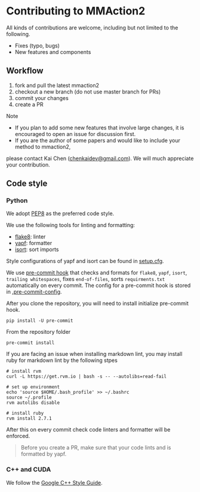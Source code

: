 # Contributing to MMAction2

All kinds of contributions are welcome, including but not limited to the following.

- Fixes (typo, bugs)
- New features and components

## Workflow

1. fork and pull the latest mmaction2
2. checkout a new branch (do not use master branch for PRs)
3. commit your changes
4. create a PR

Note

- If you plan to add some new features that involve large changes, it is encouraged to open an issue for discussion first.
- If you are the author of some papers and would like to include your method to mmaction2,

please contact Kai Chen (chenkaidev@gmail.com). We will much appreciate your contribution.

## Code style

### Python

We adopt [PEP8](https://www.python.org/dev/peps/pep-0008/) as the preferred code style.

We use the following tools for linting and formatting:

- [flake8](http://flake8.pycqa.org/en/latest/): linter
- [yapf](https://github.com/google/yapf): formatter
- [isort](https://github.com/timothycrosley/isort): sort imports

Style configurations of yapf and isort can be found in [setup.cfg](../setup.cfg).

We use [pre-commit hook](https://pre-commit.com/) that checks and formats for `flake8`, `yapf`, `isort`, `trailing whitespaces`,
 fixes `end-of-files`, sorts `requirments.txt` automatically on every commit.
The config for a pre-commit hook is stored in [.pre-commit-config](../.pre-commit-config.yaml).

After you clone the repository, you will need to install initialize pre-commit hook.

```
pip install -U pre-commit
```

From the repository folder

```
pre-commit install
```

If you are facing an issue when installing markdown lint, you may install ruby for markdown lint by the following stpes

```shell
# install rvm
curl -L https://get.rvm.io | bash -s -- --autolibs=read-fail

# set up environment
echo 'source $HOME/.bash_profile' >> ~/.bashrc
source ~/.profile
rvm autolibs disable

# install ruby
rvm install 2.7.1
```

After this on every commit check code linters and formatter will be enforced.

>Before you create a PR, make sure that your code lints and is formatted by yapf.

### C++ and CUDA

We follow the [Google C++ Style Guide](https://google.github.io/styleguide/cppguide.html).

